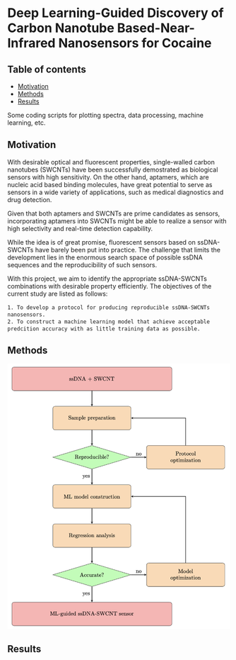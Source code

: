 # Deep Learning-Guided Discovery of Carbon Nanotube Based-Near-Infrared Nanosensors for Cocaine

## Table of contents
* [Motivation](#motivation)
* [Methods](#methods)
* [Results](#results)

Some coding scripts for plotting spectra, data processing, machine learning, etc.

## Motivation
With desirable optical and fluorescent properties, single-walled carbon nanotubes (SWCNTs) have been successfully demostrated as biological sensors with high sensitivity. On the other hand, aptamers, which are nucleic acid based binding molecules, have great potential to serve as sensors in a wide variety of applications, such as medical diagnostics and drug detection.

Given that both aptamers and SWCNTs are prime candidates as sensors, incorporating aptamers into SWCNTs might be able to realize a sensor with high selectivity and real-time detection capability.

While the idea is of great promise, fluorescent sensors based on ssDNA-SWCNTs have barely been put into practice. The challenge that limits the development lies in the enormous search space of possible ssDNA sequences and the reproducibility of such sensors.

With this project, we aim to identify the appropriate ssDNA-SWCNTs combinations with desirable property efficiently.
The objectives of the current study are listed as follows:
```
1. To develop a protocol for producing reproducible ssDNA-SWCNTs nanosensors.
2. To construct a machine learning model that achieve acceptable predcition accuracy with as little training data as possible.
```

## Methods
![image](schematics/DoE.png)

## Results
